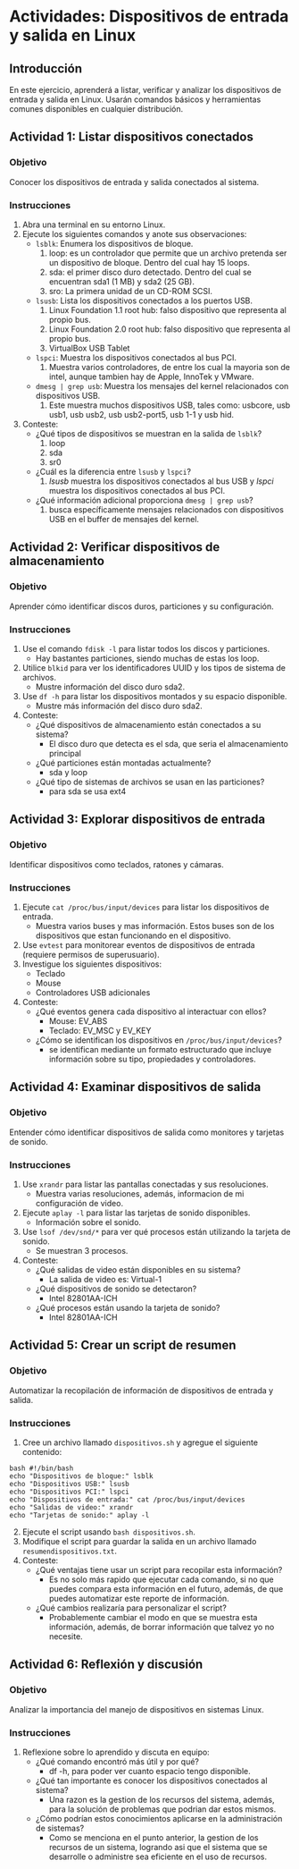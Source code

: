 # Actividades: Dispositivos de entrada y salida en Linux
## Introducción
En este ejercicio, aprenderá a listar, verificar y analizar los dispositivos de entrada y salida en Linux. Usarán comandos básicos y herramientas comunes disponibles en cualquier distribución.

## Actividad 1: Listar dispositivos conectados
### Objetivo
Conocer los dispositivos de entrada y salida conectados al sistema.

### Instrucciones
1. Abra una terminal en su entorno Linux.
2. Ejecute los siguientes comandos y anote sus observaciones:
    * `lsblk`: Enumera los dispositivos de bloque.<br>
        1. loop: es un controlador que permite que un archivo pretenda ser un dispositivo de bloque. Dentro del cual hay 15 loops.
        2. sda: el primer disco duro detectado. Dentro del cual se encuentran sda1 (1 MB) y sda2 (25 GB).
        3. sro: La primera unidad de un CD-ROM SCSI.
    * `lsusb`: Lista los dispositivos conectados a los puertos USB.<br>
        1. Linux Foundation 1.1 root hub: falso dispositivo que representa al propio bus.
        2. Linux Foundation 2.0 root hub: falso dispositivo que representa al propio bus.
        3. VirtualBox USB Tablet
    * `lspci`: Muestra los dispositivos conectados al bus PCI.<br>
        1. Muestra varios controladores, de entre los cual la mayoria son de intel, aunque tambien hay de Apple, InnoTek y VMware.
    * `dmesg | grep usb`: Muestra los mensajes del kernel relacionados con dispositivos USB.
        1. Este muestra muchos dispositivos USB, tales como: usbcore, usb usb1, usb usb2, usb usb2-port5, usb 1-1 y usb hid.
3. Conteste:
    * ¿Qué tipos de dispositivos se muestran en la salida de `lsblk`?
        1. loop
        2. sda
        3. sr0
    * ¿Cuál es la diferencia entre `lsusb` y `lspci`?
        1. *lsusb* muestra los dispositivos conectados al bus USB y *lspci* muestra los dispositivos conectados al bus PCI.
    * ¿Qué información adicional proporciona `dmesg | grep usb`?<br>
        1. busca específicamente mensajes relacionados con dispositivos USB en el buffer de mensajes del kernel. 

## Actividad 2: Verificar dispositivos de almacenamiento
### Objetivo
Aprender cómo identificar discos duros, particiones y su configuración.

### Instrucciones
1. Use el comando `fdisk -l` para listar todos los discos y particiones.
    * Hay bastantes particiones, siendo muchas de estas los loop.
2. Utilice `blkid` para ver los identificadores UUID y los tipos de sistema de archivos.
    * Mustre información del disco duro sda2.
3. Use `df -h` para listar los dispositivos montados y su espacio disponible.
    * Mustre más información del disco duro sda2.
4. Conteste:
    * ¿Qué dispositivos de almacenamiento están conectados a su sistema?
        * El disco duro que detecta es el sda, que seria el almacenamiento principal
    * ¿Qué particiones están montadas actualmente?
        * sda y loop
    * ¿Qué tipo de sistemas de archivos se usan en las particiones?
        * para sda se usa ext4
## Actividad 3: Explorar dispositivos de entrada
### Objetivo
Identificar dispositivos como teclados, ratones y cámaras.

### Instrucciones
1. Ejecute `cat /proc/bus/input/devices` para listar los dispositivos de entrada.
    * Muestra varios buses y mas información. Estos buses son de los dispositivos que estan funcionando en el dispositivo.
2. Use `evtest` para monitorear eventos de dispositivos de entrada (requiere permisos de superusuario).
3. Investigue los siguientes dispositivos:
    * Teclado
    * Mouse
    * Controladores USB adicionales
4. Conteste:
    * ¿Qué eventos genera cada dispositivo al interactuar con ellos?
        * Mouse: EV_ABS
        * Teclado: EV_MSC y EV_KEY
    * ¿Cómo se identifican los dispositivos en `/proc/bus/input/devices`?<br>
        * se identifican mediante un formato estructurado que incluye información sobre su tipo, propiedades y controladores.
## Actividad 4: Examinar dispositivos de salida
### Objetivo
Entender cómo identificar dispositivos de salida como monitores y tarjetas de sonido.

### Instrucciones
1. Use `xrandr` para listar las pantallas conectadas y sus resoluciones. 
    * Muestra varias resoluciones, además, informacion de mi configuración de video.
2. Ejecute `aplay -l` para listar las tarjetas de sonido disponibles.
    * Información sobre el sonido.
3. Use `lsof /dev/snd/*` para ver qué procesos están utilizando la tarjeta de sonido.
    * Se muestran 3 procesos.
4. Conteste:
    * ¿Qué salidas de video están disponibles en su sistema? 
        * La salida de video es: Virtual-1
    * ¿Qué dispositivos de sonido se detectaron?
        * Intel 82801AA-ICH
    * ¿Qué procesos están usando la tarjeta de sonido?
        * Intel 82801AA-ICH
## Actividad 5: Crear un script de resumen
### Objetivo
Automatizar la recopilación de información de dispositivos de entrada y salida.

### Instrucciones
1. Cree un archivo llamado `dispositivos.sh` y agregue el siguiente contenido: <br>
```
bash #!/bin/bash 
echo "Dispositivos de bloque:" lsblk 
echo "Dispositivos USB:" lsusb 
echo "Dispositivos PCI:" lspci 
echo "Dispositivos de entrada:" cat /proc/bus/input/devices 
echo "Salidas de video:" xrandr 
echo "Tarjetas de sonido:" aplay -l 
```
2. Ejecute el script usando `bash dispositivos.sh`.
3. Modifique el script para guardar la salida en un archivo llamado `resumendispositivos.txt`.
4. Conteste:
    * ¿Qué ventajas tiene usar un script para recopilar esta información?
        * Es no solo más rapido que ejecutar cada comando, si no que puedes compara esta información en el futuro, además, de que puedes automatizar este reporte de información.
    * ¿Qué cambios realizaría para personalizar el script?
        * Probablemente cambiar el modo en que se muestra esta información, además, de borrar información que talvez yo no necesite.
## Actividad 6: Reflexión y discusión
### Objetivo
Analizar la importancia del manejo de dispositivos en sistemas Linux.

### Instrucciones
1. Reflexione sobre lo aprendido y discuta en equipo:
    * ¿Qué comando encontró más útil y por qué?
        * df -h, para poder ver cuanto espacio tengo disponible.
    * ¿Qué tan importante es conocer los dispositivos conectados al sistema?
        * Una razon es la gestion de los recursos del sistema, además, para la solución de problemas que podrian dar estos mismos.
    * ¿Cómo podrían estos conocimientos aplicarse en la administración de sistemas?
        * Como se menciona en el punto anterior, la gestion de los recursos de un sistema, logrando asi que el sistema que se desarrolle o administre sea eficiente en el uso de recursos.